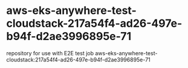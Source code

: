 # aws-eks-anywhere-test-cloudstack-217a54f4-ad26-497e-b94f-d2ae3996895e-71
repository for use with E2E test job aws-eks-anywhere-test-cloudstack:217a54f4-ad26-497e-b94f-d2ae3996895e-71
